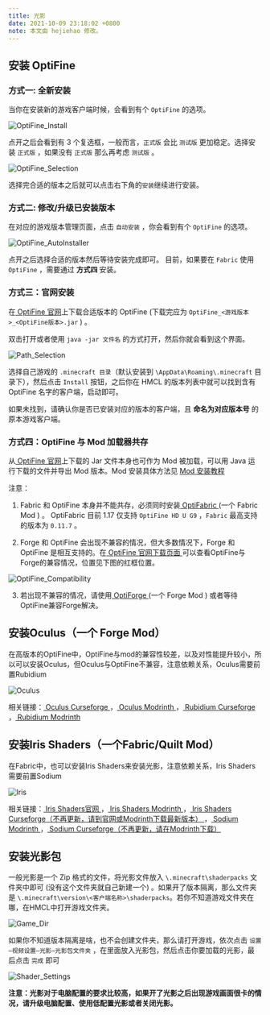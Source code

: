```yaml
---
title: 光影
date: 2021-10-09 23:18:02 +0800
note: 本文由 hejiehao 修改。
---
```


## 安装 OptiFine

### 方式一: 全新安装

当你在安装新的游戏客户端时候，会看到有个 `OptiFine` 的选项。

![OptiFine_Install](/assets/img/docs/shader/optifine_install.png)

点开之后会看到有 3 个复选框，一般而言，`正式版` 会比 `测试版` 更加稳定。选择安装 `正式版` ，如果没有 `正式版` 那么再考虑 `测试版` 。

![OptiFine_Selection](/assets/img/docs/shader/select_optifine.png)

选择完合适的版本之后就可以点击右下角的`安装`继续进行安装。

### 方式二: 修改/升级已安装版本

在对应的游戏版本管理页面，点击 `自动安装` ，你会看到有个 `OptiFine` 的选项。

![OptiFine_AutoInstaller](/assets/img/docs/shader/install_auto-16338577874692.png)

点开之后选择合适的版本然后等待安装完成即可。
目前，如果要在  `Fabric` 使用 `OptiFine` ，需要通过 **方式四** 安装。

### 方式三：官网安装

在[ OptiFine 官网](https://optifine.net/downloads)上下载合适版本的 OptiFine (下载完应为 `OptiFine_<游戏版本>_<OptiFine版本>.jar` ) 。

双击打开或者使用 `java -jar 文件名` 的方式打开，然后你就会看到这个界面。

![Path_Selection](/assets/img/docs/shader/change_path.png)

选择自己游戏的 `.minecraft 目录`（默认安装到 `\AppData\Roaming\.minecraft` 目录下），然后点击 `Install` 按钮，之后你在 HMCL 的版本列表中就可以找到含有 OptiFine 名字的客户端，启动即可。

如果未找到，请确认你是否已安装对应的版本的客户端，且 **命名为对应版本号** 的原本游戏客户端。

### 方式四：OptiFine 与 Mod 加载器共存

从[ OptiFine 官网](https://www.optifine.net/)上下载的 Jar 文件本身也可作为 Mod 被加载，可以用 Java 运行下载的文件并导出 Mod 版本。Mod 安装具体方法见 [ Mod 安装教程](auto-installing.html)

注意：

1. Fabric 和 OptiFine 本身并不能共存，必须同时安装[ OptiFabric ](https://www.curseforge.com/minecraft/mc-mods/optifabric) (一个 Fabric Mod ) 。
  OptiFabric 目前 1.17 仅支持 `OptiFine HD U G9` ，`Fabric` 最高支持的版本为 `0.11.7` 。

2. Forge 和 OptiFine 会出现不兼容的情况，但大多数情况下，Forge 和 OptiFine 是相互支持的。在[ OptiFine 官网下载页面 ](https://optifine.net/downloads)可以查看OptiFine与Forge的兼容情况，位置见下图的红框位置。

![OptiFine_Compatibility](/assets/img/docs/shader/optifine_compatibility.png)

3. 若出现不兼容的情况，请使用[ OptiForge ](https://www.curseforge.com/minecraft/mc-mods/optiforge) (一个 Forge Mod ) 或者等待OptiFine兼容Forge解决。

## 安装Oculus（一个 Forge Mod）

在高版本的OptiFine中，OptiFine与mod的兼容性较差，以及对性能提升较小，所以可以安装Oculus，但Oculus与OptiFine不兼容，注意依赖关系，Oculus需要前置Rubidium

![Oculus](/assets/img/docs/shader/oculus.png)

相关链接：[ Oculus Curseforge ](https://www.curseforge.com/minecraft/mc-mods/oculus)，[ Oculus Modrinth ](https://modrinth.com/mod/oculus)，[ Rubidium Curseforge ](https://www.curseforge.com/minecraft/mc-mods/rubidium)，[ Rubidium Modrinth ](https://modrinth.com/mod/rubidium)

## 安装Iris Shaders（一个Fabric/Quilt Mod）

在Fabric中，也可以安装Iris Shaders来安装光影，注意依赖关系，Iris Shaders需要前置Sodium

![Iris](/assets/img/docs/shader/iris.png)

相关链接：[ Iris Shaders官网 ](https://irisshaders.dev/)，[ Iris Shaders Modrinth ](https://modrinth.com/mod/iris)，[ Iris Shaders Curseforge（不再更新，请到官网或Modrinth下载最新版本） ](https://www.curseforge.com/minecraft/mc-mods/irisshaders)，[ Sodium Modrinth ](https://modrinth.com/mod/sodium)，[ Sodium Curseforge（不再更新，请在Modrinth下载） ](https://www.curseforge.com/minecraft/mc-mods/sodium)

## 安装光影包

一般光影是一个 Zip 格式的文件，将光影文件放入 `\.minecraft\shaderpacks` 文件夹中即可 (没有这个文件夹就自己新建一个) 。如果开了版本隔离，那么文件夹是 `\.minecraft\version\<客户端名称>\shaderpacks`。若你不知道游戏文件夹在哪，在HMCL中打开游戏文件夹。

![Game_Dir](/assets/img/docs/shader/game_dir.png)

如果你不知道版本隔离是啥，也不会创建文件夹，那么请打开游戏，依次点击 `设置—视频设置—光影—光影包文件夹` ，在里面放入光影包，然后点击你要加载的光影，最后点击 `完成` 即可

![Shader_Settings](/assets/img/docs/shader/shaders_setting.png)

**注意：光影对于电脑配置的要求比较高，如果开了光影之后出现游戏画面很卡的情况，请升级电脑配置、使用低配置光影或者关闭光影。**
